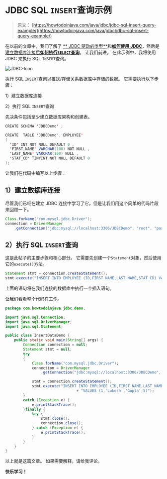 # JDBC SQL `INSERT`查询示例

> 原文： [https://howtodoinjava.com/java/jdbc/jdbc-sql-insert-query-example/](https://howtodoinjava.com/java/jdbc/jdbc-sql-insert-query-example/)

在以前的文章中，我们了解了 [** JDBC 驱动的类型**](//howtodoinjava.com/java/jdbc/jdbc-basics-types-of-jdbc-drivers/ "JDBC Basics : Types of JDBC Drivers?")和[**如何使用 JDBC**](//howtodoinjava.com/java/jdbc/jdbc-mysql-database-connection-example/ "JDBC MySQL Database Connection Example")，然后是[建立数据库连接后**如何执行`SELECT`查询**](//howtodoinjava.com/misc/jdbc-select-query-example/ "JDBC SELECT Query Example")。 让我们前进。 在此示例中，我将使用 JDBC 来执行 SQL `INSERT`查询。

![JDBC-Icon](img/353e2fc90002c7f65b66549c16f491fa.png)

执行 SQL `INSERT`查询以推送/存储关系数据库中存储的数据。 它需要执行以下步骤：

1）建立数据库连接

2）执行 SQL `INSERT`查询

先决条件包括至少建立数据库架构和创建表。

```java
CREATE SCHEMA 'JDBCDemo' ;

CREATE  TABLE 'JDBCDemo'.'EMPLOYEE' 
(
  'ID' INT NOT NULL DEFAULT 0 ,
  'FIRST_NAME' VARCHAR(100) NOT NULL ,
  'LAST_NAME' VARCHAR(100) NULL ,
  'STAT_CD' TINYINT NOT NULL DEFAULT 0 
);

```

让我们在代码中编写以上步骤：

## **1）建立数据库连接**

尽管我们已经在建立 JDBC 连接中学习了它，但是让我们用这个简单的代码片段来回顾一下。

```java
Class.forName("com.mysql.jdbc.Driver");
connection = DriverManager
	.getConnection("jdbc:mysql://localhost:3306/JDBCDemo", "root", "password");

```

## **2）执行 SQL `INSERT`查询**

这是此帖子的主要步骤和核心部分。 它需要先创建一个`Statement`对象，然后使用它的`execute()`方法。

```java
Statement stmt = connection.createStatement();
stmt.execute("INSERT INTO EMPLOYEE (ID,FIRST_NAME,LAST_NAME,STAT_CD) VALUES (1,'Lokesh','Gupta',5)");

```

上面的语句将在我们连接的数据库中执行一个插入语句。

让我们看看整个代码在工作。

```java
package com.howtodoinjava.jdbc.demo;

import java.sql.Connection;
import java.sql.DriverManager;
import java.sql.Statement;

public class InsertDataDemo {
	public static void main(String[] args) {
		Connection connection = null;
		Statement stmt = null;
		try 
		{
			Class.forName("com.mysql.jdbc.Driver");
			connection = DriverManager
				.getConnection("jdbc:mysql://localhost:3306/JDBCDemo", "root", "password");

			stmt = connection.createStatement();
			stmt.execute("INSERT INTO EMPLOYEE (ID,FIRST_NAME,LAST_NAME,STAT_CD) "
								+ "VALUES (1,'Lokesh','Gupta',5)");
		} 
		catch (Exception e) {
			e.printStackTrace();
		}finally {
			try {
				stmt.close();
				connection.close();
			} catch (Exception e) {
				e.printStackTrace();
			}
		}
	}
}

```

以上就是这篇文章。 如果需要解释，请给我评论。

**快乐学习！**